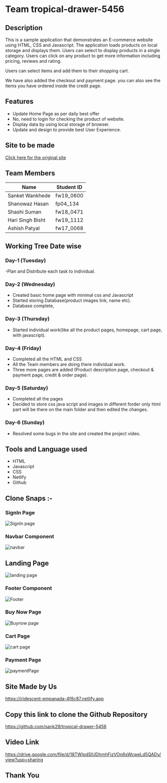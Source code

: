 # Team tropical-drawer-5456

## Description

This is a sample application that demonstrates an E-commerce website using HTML, CSS and Javascript. 
The application loads products on local storage and  displays them. Users can select to display products 
in a single category. Users can click on any product to get more information including pricing, reviews and rating.

Users can select items and add them to their shopping cart.

We have also added the checkout and payment page. you can also see the items you have ordered inside the credit page.


## Features

- Update Home Page as per daily best offer
- No, need to login for checking the product of website.
- Display data by using local storage of browser.
- Update and design to provide best User Experience.

## Site to be made
[Click here for the original site](https://www.geekbuying.com/)

## Team Members
| Name             | Student ID |
|------------------|------------|
| Sanket Wankhede  | fw19_0600  |	
| Shanowaz Hasan   | fp04_134   |	
| Shashi Suman     | fw18_0471  |	
| Hari Singh Bisht | fw19_1112  |	
| Ashish Patyal    | fw17_0068  |	

## Working Tree Date wise

### Day-1 (Tuesday)
-Plan and Distribute each task to individual.

### Day-2 (Wednesday)
- Created basic home page with minimal css and Javascript
- Started storing Database(product images link, name etc).
- Database complete, 

### Day-3 (Thursday)
- Started individual work(like all the product pages, homepage, cart page, with javascript).


### Day-4 (Friday)
- Completed all the HTML and CSS
- All the Team members are doing there individual work.
- Three more pages are added (Product description page, checkout & payment page, credit & order page).

### Day-5 (Saturday)
- Completed all the pages  
- Decided to store css java script and images in different forder only html part will be there on the main folder and then edited the changes.

### Day-6 (Sunday)
- Resolved some bugs in the site and created the project video.

## Tools and Language used
- HTML
- Javascript
- CSS
- Netlify
- Github

## Clone Snaps :-

### SignIn Page
![SignIn page](https://user-images.githubusercontent.com/76080960/192846758-e3c6b831-9565-4066-8e63-a63bf65258e1.png)

### Navbar Component
![navbar](https://user-images.githubusercontent.com/76080960/192846549-5c702d88-7c2a-4315-9c7f-bb13b722d9dd.png)

## Landing Page
![landing page](https://user-images.githubusercontent.com/76080960/192846926-34060a78-1701-43b6-a4ef-66a5f4b3caa3.png)

### Footer Component
![Footer](https://user-images.githubusercontent.com/76080960/192846624-d66f7f51-75c5-4243-816b-85d3de4e5c85.png)

### Buy Now Page
![Buynow page](https://user-images.githubusercontent.com/76080960/192847006-203e574e-dff5-4fd4-a547-2913b0f37444.png)

### Cart Page
![cart page](https://user-images.githubusercontent.com/76080960/192847073-9b9c5405-4b29-42d7-b89a-82feb40c6d0f.png)

### Payment Page 
![paymentPage](https://user-images.githubusercontent.com/76080960/192847193-266f5e57-f387-435f-a97e-65d912e17f61.png)


## Site Made by Us
https://iridescent-empanada-4f8c87.netlify.app

## Copy this link to clone the Github Repository
https://github.com/sank29/tropical-drawer-5456

## Video Link
https://drive.google.com/file/d/18TWIpdSlUDhmhFjzVOn6sWcweLd5QADv/view?usp=sharing
## Thank You
